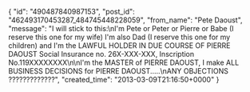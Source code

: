  {
   "id": "490487840987153",
   "post_id": "462493170453287_484745448228059",
   "from_name": "Pete Daoust",
   "message": "I will stick to this:\nI'm Pete or Peter or Pierre or Babe (I reserve this one for my wife) I'm also Dad (I reserve this one for my children) and I'm the LAWFUL HOLDER IN DUE COURSE OF PIERRE DAOUST Social Insurance no. 26X-XXX-XXX, Inscription No.119XXXXXXXX\n\nI'm the MASTER of PIERRE DAOUST, I make ALL BUSINESS DECISIONS for PIERRE DAOUST.....\nANY OBJECTIONS ?????????????",
   "created_time": "2013-03-09T21:16:50+0000"
 }
